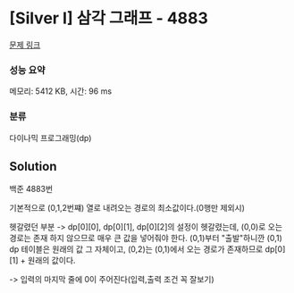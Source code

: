 # [Silver I] 삼각 그래프 - 4883 

[문제 링크](https://www.acmicpc.net/problem/4883) 

### 성능 요약

메모리: 5412 KB, 시간: 96 ms

### 분류

다이나믹 프로그래밍(dp)

## Solution

백준 4883번

기본적으로 (0,1,2번쨰) 열로 내려오는 경로의 최소값이다.(0행만 제외시)

헷갈렸던 부분
-> dp[0][0], dp[0][1], dp[0][2]의 설정이 헷갈렸는데, (0,0)로 오는 경로는 존재 하지 않으므로 매우 큰 값을 넣어줘야 한다.
(0,1)부터 "출발"하니깐 (0,1) dp 테이블은 원래의 값 그 자체이고, (0,2)는 (0,1)에서 오는 경로가 존재하므로 dp[0][1] + 원래의 값이다.

-> 입력의 마지막 줄에 0이 주어진다(입력,출력 조건 꼭 잘보기)

